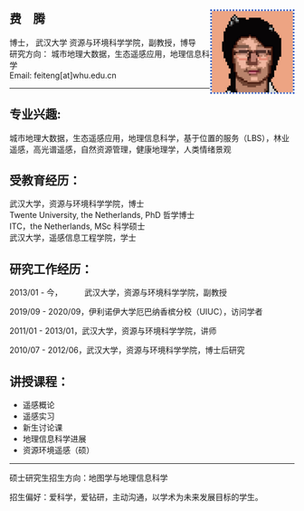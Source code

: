 ## 费&ensp;&ensp;腾 [<img src='img\icon.jpg' style=' float:right; width:150px;height: px'/>](http://47.101.135.251:4396/#/)   


博士， 武汉大学 资源与环境科学学院，副教授，博导  
研究方向： 城市地理大数据，生态遥感应用，地理信息科学  
Email: feiteng[at]whu.edu.cn  

---

## 专业兴趣: 
城市地理大数据，生态遥感应用，地理信息科学，基于位置的服务（LBS），林业遥感，高光谱遥感，自然资源管理，健康地理学，人类情绪景观


## 受教育经历：

武汉大学，资源与环境科学学院，博士  
Twente University, the Netherlands, PhD 哲学博士  
ITC，the Netherlands, MSc 科学硕士  
武汉大学，遥感信息工程学院，学士  

## 研究工作经历：

2013/01 - 今，&ensp;&ensp;&ensp;&ensp;&ensp;
武汉大学，资源与环境科学学院，副教授  

2019/09 - 2020/09，伊利诺伊大学厄巴纳香槟分校（UIUC），访问学者  

2011/01 - 2013/01，武汉大学，资源与环境科学学院，讲师  

2010/07 - 2012/06，武汉大学，资源与环境科学学院，博士后研究  

## 讲授课程：

- 遥感概论
- 遥感实习
- 新生讨论课
- 地理信息科学进展
- 资源环境遥感（硕）

---

硕士研究生招生方向：地图学与地理信息科学 

招生偏好：爱科学，爱钻研，主动沟通，以学术为未来发展目标的学生。